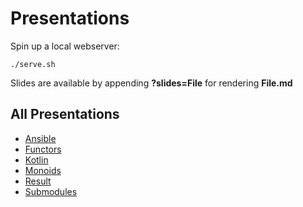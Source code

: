 # Presentations

Spin up a local webserver:

    ./serve.sh

Slides are available by appending **?slides=File** for rendering **File.md**

## All Presentations

* [Ansible](https://bernhardposselt.github.io/presentations/?slides=ansible)
* [Functors](https://bernhardposselt.github.io/presentations/?slides=functors)
* [Kotlin](https://bernhardposselt.github.io/presentations/?slides=kotlin)
* [Monoids](https://bernhardposselt.github.io/presentations/?slides=monoids)
* [Result](https://bernhardposselt.github.io/presentations/?slides=result)
* [Submodules](https://bernhardposselt.github.io/presentations/?slides=submodules)